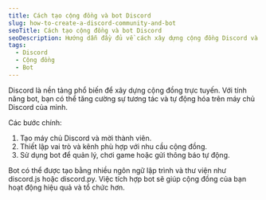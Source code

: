 ```yaml
---
title: Cách tạo cộng đồng và bot Discord
slug: how-to-create-a-discord-community-and-bot
seoTitle: Cách tạo cộng đồng và bot Discord
seoDescription: Hướng dẫn đầy đủ về cách xây dựng cộng đồng Discord và tạo bot, giải pháp tương tác cho doanh nghiệp và sở thích cá nhân.
tags:
  - Discord
  - Cộng đồng
  - Bot
---
```


Discord là nền tảng phổ biến để xây dựng cộng đồng trực tuyến. Với tính năng bot, bạn có thể tăng cường sự tương tác và tự động hóa trên máy chủ Discord của mình.

Các bước chính:
1. Tạo máy chủ Discord và mời thành viên.
2. Thiết lập vai trò và kênh phù hợp với nhu cầu cộng đồng.
3. Sử dụng bot để quản lý, chơi game hoặc gửi thông báo tự động.

Bot có thể được tạo bằng nhiều ngôn ngữ lập trình và thư viện như discord.js hoặc discord.py. Việc tích hợp bot sẽ giúp cộng đồng của bạn hoạt động hiệu quả và tổ chức hơn.
